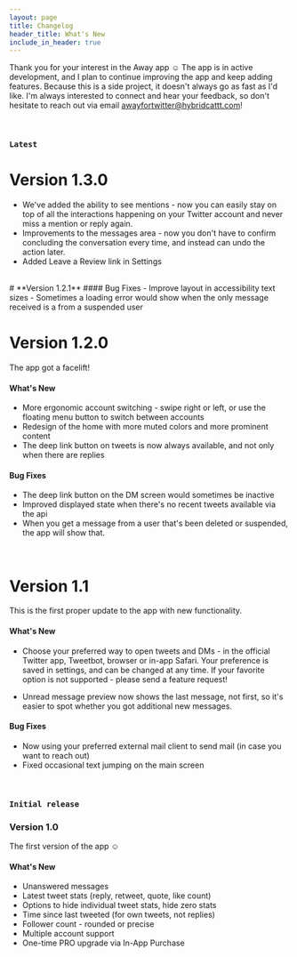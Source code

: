 ```yaml
---
layout: page
title: Changelog
header_title: What's New
include_in_header: true
---
```


Thank you for your interest in the Away app ☺️ The app is in active development, and I plan to continue improving the app and keep adding features. Because this is a side project, it doesn't always go as fast as I'd like. 
I'm always interested to connect and hear your feedback, so don't hesitate to reach out via email [awayfortwitter@hybridcattt.com](mailto:awayfortwitter@hybridcattt.com)!

<br> 

### `Latest`
# **Version 1.3.0**
- We've added the ability to see mentions - now you can easily stay on top of all the interactions happening on your Twitter account and never miss a mention or reply again. 
- Improvements to the messages area - now you don't have to confirm concluding the conversation every time, and instead can undo the action later.
- Added Leave a Review link in Settings

<br>
# **Version 1.2.1**
#### Bug Fixes
- Improve layout in accessibility text sizes
- Sometimes a loading error would show when the only message received is a from a suspended user

<br>

# **Version 1.2.0**
The app got a facelift!

#### What's New
- More ergonomic account switching - swipe right or left, or use the floating menu button to switch between accounts
- Redesign of the home with more muted colors and more prominent content
- The deep link button on tweets is now always available, and not only when there are replies

#### Bug Fixes
- The deep link button on the DM screen would sometimes be inactive
- Improved displayed state when there's no recent tweets available via the api
- When you get a message from a user that's been deleted or suspended, the app will show that.

<br>

# **Version 1.1**
This is the first proper update to the app with new functionality.

#### What's New
- Choose your preferred way to open tweets and DMs - in the official Twitter app, Tweetbot, browser or in-app Safari. Your preference is saved in settings, and can be changed at any time. If your favorite option is not supported - please send a feature request!

- Unread message preview now shows the last message, not first, so it's easier to spot whether you got additional new messages.

#### Bug Fixes
- Now using your preferred external mail client to send mail (in case you want to reach out)
- Fixed occasional text jumping on the main screen

<br>

### `Initial release`

### **Version 1.0**
The first version of the app ☺️

#### What's New
- Unanswered messages 
- Latest tweet stats (reply, retweet, quote, like count)
- Options to hide individual tweet stats, hide zero stats
- Time since last tweeted (for own tweets, not replies)
- Follower count - rounded or precise
- Multiple account support
- One-time PRO upgrade via In-App Purchase